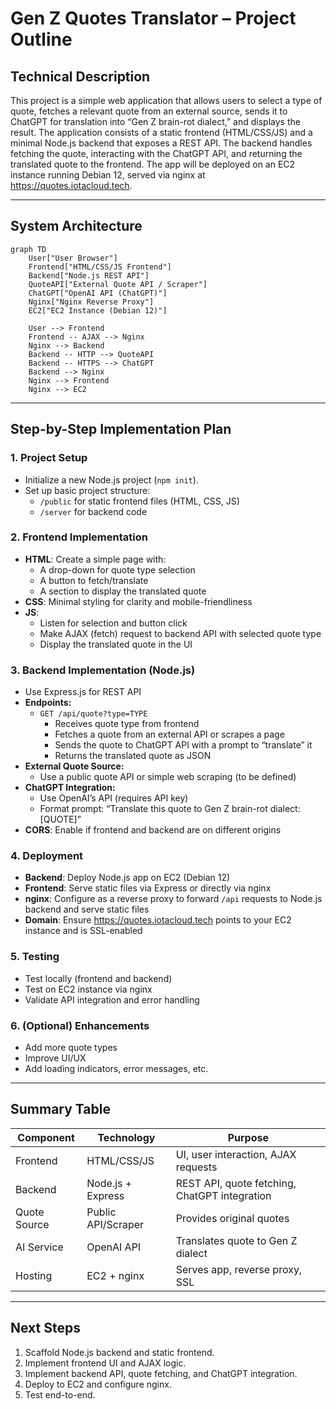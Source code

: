 # Gen Z Quotes Translator – Project Outline

## Technical Description

This project is a simple web application that allows users to select a type of quote, fetches a relevant quote from an external source, sends it to ChatGPT for translation into “Gen Z brain-rot dialect,” and displays the result. The application consists of a static frontend (HTML/CSS/JS) and a minimal Node.js backend that exposes a REST API. The backend handles fetching the quote, interacting with the ChatGPT API, and returning the translated quote to the frontend. The app will be deployed on an EC2 instance running Debian 12, served via nginx at https://quotes.iotacloud.tech.

---

## System Architecture

```mermaid
graph TD
    User["User Browser"]
    Frontend["HTML/CSS/JS Frontend"]
    Backend["Node.js REST API"]
    QuoteAPI["External Quote API / Scraper"]
    ChatGPT["OpenAI API (ChatGPT)"]
    Nginx["Nginx Reverse Proxy"]
    EC2["EC2 Instance (Debian 12)"]

    User --> Frontend
    Frontend -- AJAX --> Nginx
    Nginx --> Backend
    Backend -- HTTP --> QuoteAPI
    Backend -- HTTPS --> ChatGPT
    Backend --> Nginx
    Nginx --> Frontend
    Nginx --> EC2
```

---

## Step-by-Step Implementation Plan

### 1. Project Setup
- Initialize a new Node.js project (`npm init`).
- Set up basic project structure:
  - `/public` for static frontend files (HTML, CSS, JS)
  - `/server` for backend code

### 2. Frontend Implementation
- **HTML**: Create a simple page with:
  - A drop-down for quote type selection
  - A button to fetch/translate
  - A section to display the translated quote
- **CSS**: Minimal styling for clarity and mobile-friendliness
- **JS**:
  - Listen for selection and button click
  - Make AJAX (fetch) request to backend API with selected quote type
  - Display the translated quote in the UI

### 3. Backend Implementation (Node.js)
- Use Express.js for REST API
- **Endpoints:**
  - `GET /api/quote?type=TYPE`
    - Receives quote type from frontend
    - Fetches a quote from an external API or scrapes a page
    - Sends the quote to ChatGPT API with a prompt to “translate” it
    - Returns the translated quote as JSON
- **External Quote Source:**
  - Use a public quote API or simple web scraping (to be defined)
- **ChatGPT Integration:**
  - Use OpenAI’s API (requires API key)
  - Format prompt: “Translate this quote to Gen Z brain-rot dialect: [QUOTE]”
- **CORS**: Enable if frontend and backend are on different origins

### 4. Deployment
- **Backend**: Deploy Node.js app on EC2 (Debian 12)
- **Frontend**: Serve static files via Express or directly via nginx
- **nginx**: Configure as a reverse proxy to forward `/api` requests to Node.js backend and serve static files
- **Domain**: Ensure https://quotes.iotacloud.tech points to your EC2 instance and is SSL-enabled

### 5. Testing
- Test locally (frontend and backend)
- Test on EC2 instance via nginx
- Validate API integration and error handling

### 6. (Optional) Enhancements
- Add more quote types
- Improve UI/UX
- Add loading indicators, error messages, etc.

---

## Summary Table

| Component   | Technology         | Purpose                                      |
|-------------|--------------------|----------------------------------------------|
| Frontend    | HTML/CSS/JS        | UI, user interaction, AJAX requests          |
| Backend     | Node.js + Express  | REST API, quote fetching, ChatGPT integration|
| Quote Source| Public API/Scraper | Provides original quotes                     |
| AI Service  | OpenAI API         | Translates quote to Gen Z dialect            |
| Hosting     | EC2 + nginx        | Serves app, reverse proxy, SSL               |

---

## Next Steps

1. Scaffold Node.js backend and static frontend.
2. Implement frontend UI and AJAX logic.
3. Implement backend API, quote fetching, and ChatGPT integration.
4. Deploy to EC2 and configure nginx.
5. Test end-to-end. 